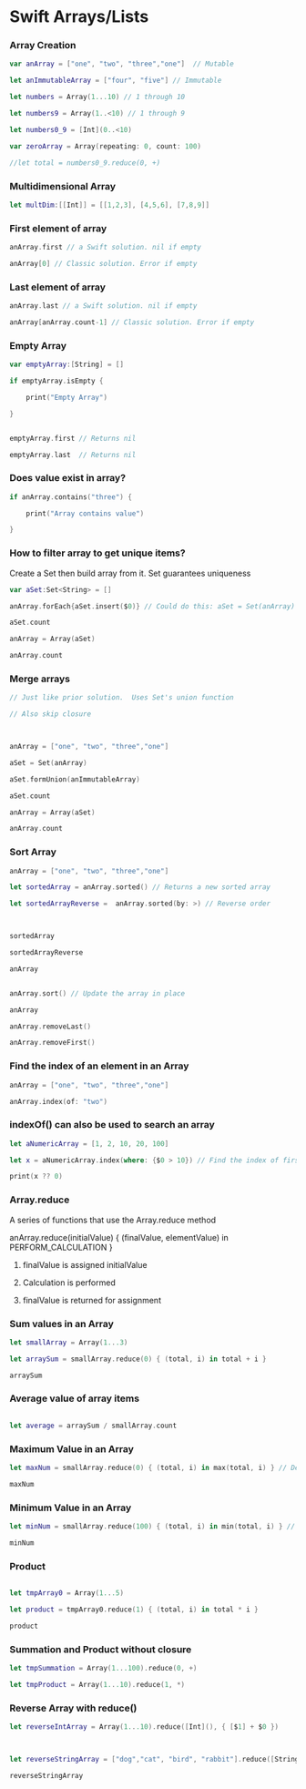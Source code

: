 # Swift Arrays/Lists

### Array Creation

```swift
var anArray = ["one", "two", "three","one"]  // Mutable

let anImmutableArray = ["four", "five"] // Immutable

let numbers = Array(1...10) // 1 through 10

let numbers9 = Array(1..<10) // 1 through 9

let numbers0_9 = [Int](0..<10)

var zeroArray = Array(repeating: 0, count: 100)

//let total = numbers0_9.reduce(0, +)

```


### Multidimensional Array
```swift
let multDim:[[Int]] = [[1,2,3], [4,5,6], [7,8,9]]
```



###  First element of array

```swift
anArray.first // a Swift solution. nil if empty

anArray[0] // Classic solution. Error if empty
```


###  Last element of array

```swift
anArray.last // a Swift solution. nil if empty

anArray[anArray.count-1] // Classic solution. Error if empty
```


### Empty Array

```swift
var emptyArray:[String] = []

if emptyArray.isEmpty {

    print("Empty Array")

}


emptyArray.first // Returns nil

emptyArray.last  // Returns nil
```



### Does value exist in array?

```swift
if anArray.contains("three") {

    print("Array contains value")

}
```




###  How to filter array to get unique items?

 Create a Set then build array from it.  Set guarantees uniqueness
```swift
var aSet:Set<String> = []

anArray.forEach{aSet.insert($0)} // Could do this: aSet = Set(anArray)

aSet.count

anArray = Array(aSet)

anArray.count
```



### Merge arrays

```swift
// Just like prior solution.  Uses Set's union function

// Also skip closure



anArray = ["one", "two", "three","one"]

aSet = Set(anArray)

aSet.formUnion(anImmutableArray)

aSet.count

anArray = Array(aSet)

anArray.count
```



### Sort Array

```swift
anArray = ["one", "two", "three","one"]

let sortedArray = anArray.sorted() // Returns a new sorted array

let sortedArrayReverse =  anArray.sorted(by: >) // Reverse order



sortedArray

sortedArrayReverse

anArray


anArray.sort() // Update the array in place

anArray

anArray.removeLast()

anArray.removeFirst()
```



### Find the index of an element in an Array
```swift
anArray = ["one", "two", "three","one"]

anArray.index(of: "two")
```




###  indexOf() can also be used to search an array

```swift
let aNumericArray = [1, 2, 10, 20, 100]

let x = aNumericArray.index(where: {$0 > 10}) // Find the index of first value greater than 10

print(x ?? 0)
```



### Array.reduce


 A series of functions that use the Array.reduce method

 anArray.reduce(initialValue) { (finalValue, elementValue) in PERFORM_CALCULATION }

 
1. finalValue is assigned initialValue

2. Calculation is performed

3. finalValue is returned for assignment



### Sum values in an Array

```swift
let smallArray = Array(1...3)

let arraySum = smallArray.reduce(0) { (total, i) in total + i }

arraySum
```



### Average value of array items

```swift

let average = arraySum / smallArray.count
```




### Maximum Value in an Array

```swift
let maxNum = smallArray.reduce(0) { (total, i) in max(total, i) } // Decrease initial value 0 if max is less than that

maxNum
```




### Minimum Value in an Array

```swift
let minNum = smallArray.reduce(100) { (total, i) in min(total, i) } // Increase initial value 100 if min is greater than that

minNum
```



###  Product

```swift

let tmpArray0 = Array(1...5)

let product = tmpArray0.reduce(1) { (total, i) in total * i }

product

```


### Summation and Product without closure


```swift
let tmpSummation = Array(1...100).reduce(0, +)

let tmpProduct = Array(1...10).reduce(1, *)
```


###  Reverse Array with reduce()


```swift
let reverseIntArray = Array(1...10).reduce([Int](), { [$1] + $0 })



let reverseStringArray = ["dog","cat", "bird", "rabbit"].reduce([String](), { [$1] + $0 })

reverseStringArray
```

